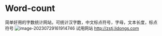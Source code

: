 # Word-count
简单好用的字数统计网站，可统计汉字数，中文标点符号，字母，文本长度，标点符号
![image-20230729161914746](https://awsimage-1.oss-cn-hangzhou.aliyuncs.com/image-20230729161914746.png)
试用网站
http://zstj.lidongs.com
